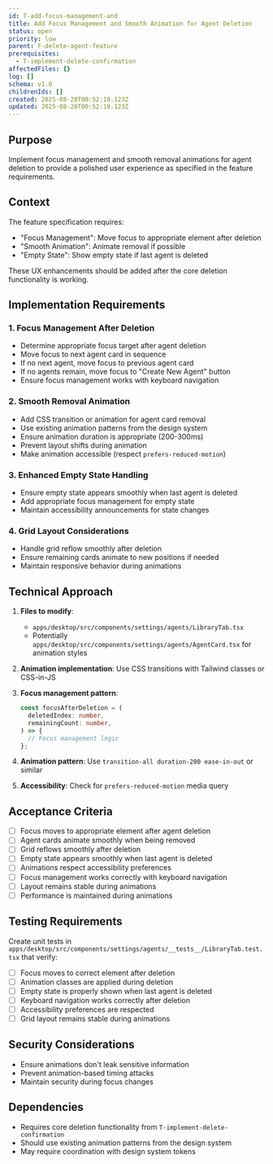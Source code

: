 ```yaml
---
id: T-add-focus-management-and
title: Add Focus Management and Smooth Animation for Agent Deletion
status: open
priority: low
parent: F-delete-agent-feature
prerequisites:
  - T-implement-delete-confirmation
affectedFiles: {}
log: []
schema: v1.0
childrenIds: []
created: 2025-08-20T00:52:19.123Z
updated: 2025-08-20T00:52:19.123Z
---
```


## Purpose

Implement focus management and smooth removal animations for agent deletion to provide a polished user experience as specified in the feature requirements.

## Context

The feature specification requires:

- "Focus Management": Move focus to appropriate element after deletion
- "Smooth Animation": Animate removal if possible
- "Empty State": Show empty state if last agent is deleted

These UX enhancements should be added after the core deletion functionality is working.

## Implementation Requirements

### 1. Focus Management After Deletion

- Determine appropriate focus target after agent deletion
- Move focus to next agent card in sequence
- If no next agent, move focus to previous agent card
- If no agents remain, move focus to "Create New Agent" button
- Ensure focus management works with keyboard navigation

### 2. Smooth Removal Animation

- Add CSS transition or animation for agent card removal
- Use existing animation patterns from the design system
- Ensure animation duration is appropriate (200-300ms)
- Prevent layout shifts during animation
- Make animation accessible (respect `prefers-reduced-motion`)

### 3. Enhanced Empty State Handling

- Ensure empty state appears smoothly when last agent is deleted
- Add appropriate focus management for empty state
- Maintain accessibility announcements for state changes

### 4. Grid Layout Considerations

- Handle grid reflow smoothly after deletion
- Ensure remaining cards animate to new positions if needed
- Maintain responsive behavior during animations

## Technical Approach

1. **Files to modify**:
   - `apps/desktop/src/components/settings/agents/LibraryTab.tsx`
   - Potentially `apps/desktop/src/components/settings/agents/AgentCard.tsx` for animation styles

2. **Animation implementation**: Use CSS transitions with Tailwind classes or CSS-in-JS

3. **Focus management pattern**:

   ```typescript
   const focusAfterDeletion = (
     deletedIndex: number,
     remainingCount: number,
   ) => {
     // Focus management logic
   };
   ```

4. **Animation pattern**: Use `transition-all duration-200 ease-in-out` or similar

5. **Accessibility**: Check for `prefers-reduced-motion` media query

## Acceptance Criteria

- [ ] Focus moves to appropriate element after agent deletion
- [ ] Agent cards animate smoothly when being removed
- [ ] Grid reflows smoothly after deletion
- [ ] Empty state appears smoothly when last agent is deleted
- [ ] Animations respect accessibility preferences
- [ ] Focus management works correctly with keyboard navigation
- [ ] Layout remains stable during animations
- [ ] Performance is maintained during animations

## Testing Requirements

Create unit tests in `apps/desktop/src/components/settings/agents/__tests__/LibraryTab.test.tsx` that verify:

- [ ] Focus moves to correct element after deletion
- [ ] Animation classes are applied during deletion
- [ ] Empty state is properly shown when last agent is deleted
- [ ] Keyboard navigation works correctly after deletion
- [ ] Accessibility preferences are respected
- [ ] Grid layout remains stable during animations

## Security Considerations

- Ensure animations don't leak sensitive information
- Prevent animation-based timing attacks
- Maintain security during focus changes

## Dependencies

- Requires core deletion functionality from `T-implement-delete-confirmation`
- Should use existing animation patterns from the design system
- May require coordination with design system tokens
